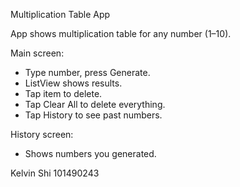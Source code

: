 Multiplication Table App

App shows multiplication table for any number (1–10).

Main screen:
- Type number, press Generate.
- ListView shows results.
- Tap item to delete.
- Tap Clear All to delete everything.
- Tap History to see past numbers.

History screen:
- Shows numbers you generated.

Kelvin Shi
101490243
